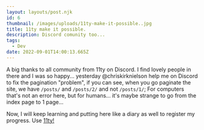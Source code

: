 ```yaml
---
layout: layouts/post.njk
id: 6
thumbnail: /images/uploads/11ty-make-it-possible..jpg
title: 11ty make it possible.
description: Discord comunity too...
tags:
  - Dev
date: 2022-09-01T14:00:13.665Z
---
```

A big thanks to all community from 11ty on Discord. I find lovely people in there and I was so happy... yesterday @chriskirknielson help me on Discord to fix the pagination "problem", if you can see, when you go paginate the site, we have `/posts/` and `/posts/2/` and not `/posts/1/`; For computers that's not an error here, but for humans... it's maybe strange to go from the index page to 1 page...

Now, I will keep learning and putting here like a diary as well to register my progress. Use [11ty!](https://www.11ty.dev)